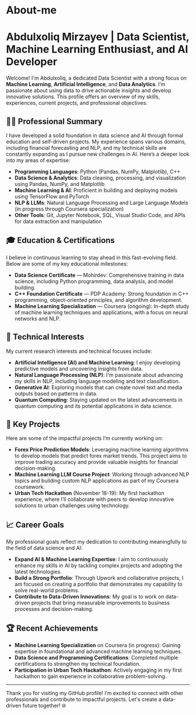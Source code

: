 # About-me

# Abdulxoliq Mirzayev | Data Scientist, Machine Learning Enthusiast, and AI Developer

Welcome! I'm Abdulxoliq, a dedicated Data Scientist with a strong focus on **Machine Learning**, **Artificial Intelligence**, and **Data Analytics**. I’m passionate about using data to drive actionable insights and develop innovative solutions. This profile offers an overview of my skills, experiences, current projects, and professional objectives.

## 👨‍💻 Professional Summary
I have developed a solid foundation in data science and AI through formal education and self-driven projects. My experience spans various domains, including financial forecasting and NLP, and my technical skills are constantly expanding as I pursue new challenges in AI. Here’s a deeper look into my areas of expertise:

- **Programming Languages**: Python (Pandas, NumPy, Matplotlib), C++
- **Data Science & Analytics**: Data cleaning, processing, and visualization using Pandas, NumPy, and Matplotlib
- **Machine Learning & AI**: Proficient in building and deploying models using TensorFlow and PyTorch
- **NLP & LLMs**: Natural Language Processing and Large Language Models (in progress through Coursera specialization)
- **Other Tools**: Git, Jupyter Notebook, SQL, Visual Studio Code, and APIs for data extraction and manipulation

## 🎓 Education & Certifications
I believe in continuous learning to stay ahead in this fast-evolving field. Below are some of my key educational milestones:

- **Data Science Certificate** — Mohirdev: Comprehensive training in data science, including Python programming, data analysis, and model building.
- **C++ Foundation Certificate** — PDP Academy: Strong foundation in C++ programming, object-oriented principles, and algorithm development.
- **Machine Learning Specialization** — Coursera (ongoing): In-depth study of machine learning techniques and applications, with a focus on neural networks and NLP.

## 🔬 Technical Interests
My current research interests and technical focuses include:
- **Artificial Intelligence (AI) and Machine Learning**: I enjoy developing predictive models and uncovering insights from data.
- **Natural Language Processing (NLP)**: I'm passionate about advancing my skills in NLP, including language modeling and text classification.
- **Generative AI**: Exploring models that can create novel text and media outputs based on patterns in data.
- **Quantum Computing**: Staying updated on the latest advancements in quantum computing and its potential applications in data science.

## 🚀 Key Projects
Here are some of the impactful projects I’m currently working on:

- **Forex Price Prediction Models**: Leveraging machine learning algorithms to develop models that predict forex market trends. This project aims to improve trading accuracy and provide valuable insights for financial decision-making.
- **Machine Learning LLM Course Project**: Working through advanced NLP topics and building custom NLP applications as part of my Coursera coursework.
- **Urban Tech Hackathon** (November 18-19): My first hackathon experience, where I’ll collaborate with peers to develop innovative solutions to urban challenges using technology.

## 📈 Career Goals
My professional goals reflect my dedication to contributing meaningfully to the field of data science and AI:
- **Expand AI & Machine Learning Expertise**: I aim to continuously enhance my skills in AI by tackling complex projects and adopting the latest technologies.
- **Build a Strong Portfolio**: Through Upwork and collaborative projects, I am focused on creating a portfolio that demonstrates my capability to solve real-world problems.
- **Contribute to Data-Driven Innovations**: My goal is to work on data-driven projects that bring measurable improvements to business processes and decision-making.

## 🏆 Recent Achievements
- **Machine Learning Specialization** on Coursera (in progress): Gaining expertise in foundational and advanced machine learning techniques.
- **Data Science and Programming Certifications**: Completed multiple certifications to strengthen my technical foundation.
- **Participation in Urban Tech Hackathon**: Actively engaging in my first hackathon to gain experience in collaborative problem-solving.
---

Thank you for visiting my GitHub profile! I’m excited to connect with other professionals and contribute to impactful projects. Let's create a data-driven future together! 🌐
